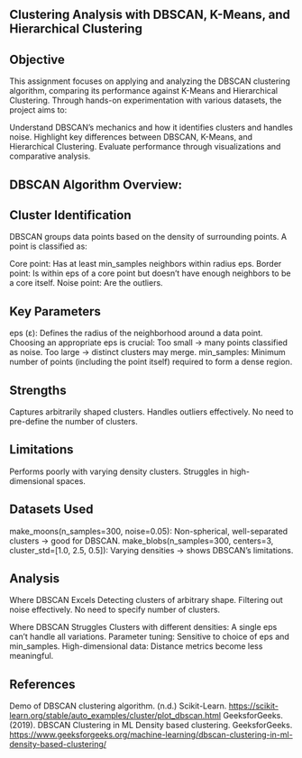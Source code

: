 ## Clustering Analysis with DBSCAN, K-Means, and Hierarchical Clustering 

## Objective 

This assignment focuses on applying and analyzing the DBSCAN clustering algorithm, comparing its performance against K-Means and Hierarchical Clustering. Through hands-on experimentation with various datasets, the project aims to: 

Understand DBSCAN’s mechanics and how it identifies clusters and handles noise. 
Highlight key differences between DBSCAN, K-Means, and Hierarchical Clustering. 
Evaluate performance through visualizations and comparative analysis. 

## DBSCAN Algorithm Overview:  

## Cluster Identification 

DBSCAN groups data points based on the density of surrounding points. A point is classified as: 

Core point: Has at least min_samples neighbors within radius eps. 
Border point: Is within eps of a core point but doesn’t have enough neighbors to be a core itself. 
Noise point: Are the outliers. 

## Key Parameters 

eps (ε): Defines the radius of the neighborhood around a data point. Choosing an appropriate eps is crucial: 
Too small → many points classified as noise. 
Too large → distinct clusters may merge. 
min_samples: Minimum number of points (including the point itself) required to form a dense region. 

## Strengths 

Captures arbitrarily shaped clusters. 
Handles outliers effectively. 
No need to pre-define the number of clusters. 

## Limitations 
Performs poorly with varying density clusters. 
Struggles in high-dimensional spaces.  

## Datasets Used 

make_moons(n_samples=300, noise=0.05): Non-spherical, well-separated clusters → good for DBSCAN. 
make_blobs(n_samples=300, centers=3, cluster_std=[1.0, 2.5, 0.5]): Varying densities → shows DBSCAN’s limitations. 

## Analysis 

Where DBSCAN Excels 
Detecting clusters of arbitrary shape. 
Filtering out noise effectively. 
No need to specify number of clusters. 

Where DBSCAN Struggles 
Clusters with different densities: A single eps can’t handle all variations. 
Parameter tuning: Sensitive to choice of eps and min_samples. 
High-dimensional data: Distance metrics become less meaningful. 


## References 

Demo of DBSCAN clustering algorithm. (n.d.) Scikit-Learn. https://scikit-learn.org/stable/auto_examples/cluster/plot_dbscan.html 
GeeksforGeeks. (2019). DBSCAN Clustering in ML Density based clustering. GeeksforGeeks. https://www.geeksforgeeks.org/machine-learning/dbscan-clustering-in-ml-density-based-clustering/ 
